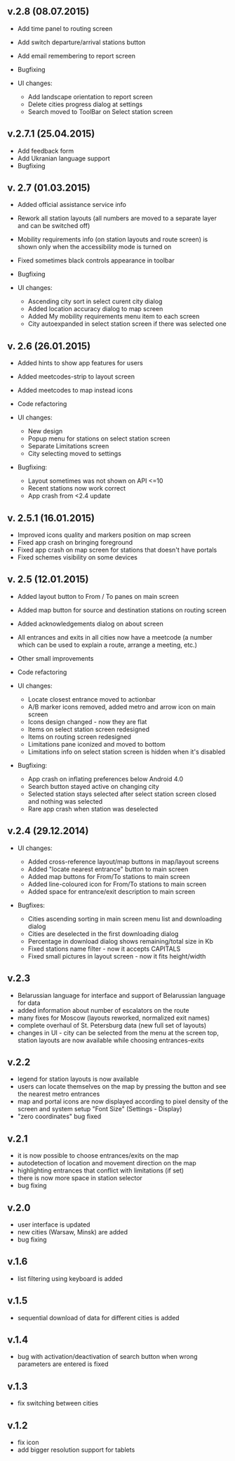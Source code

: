 ## v.2.8 (08.07.2015)
+ Add time panel to routing screen
+ Add switch departure/arrival stations button
+ Add email remembering to report screen
+ Bugfixing

+ UI changes:
	* Add landscape orientation to report screen
	* Delete cities progress dialog at settings
	* Search moved to ToolBar on Select station screen

## v.2.7.1 (25.04.2015)
+ Add feedback form
+ Add Ukranian language support
+ Bugfixing

## v. 2.7 (01.03.2015)
+ Added official assistance service info
+ Rework all station layouts (all numbers are moved to a separate layer and can be switched off)
+ Mobility requirements info (on station layouts and route screen) is shown only when the accessibility mode is turned on
+ Fixed sometimes black controls appearance in toolbar
+ Bugfixing

+ UI changes:
	* Ascending city sort in select curent city dialog
	* Added location accuracy dialog to map screen
	* Added My mobility requirements menu item to each screen
	* City autoexpanded in select station screen if there was selected one

## v. 2.6 (26.01.2015)
+ Added hints to show app features for users
+ Added meetcodes-strip to layout screen
+ Added meetcodes to map instead icons
+ Code refactoring

+ UI changes:
	* New design
	* Popup menu for stations on select station screen
	* Separate Limitations screen
	* City selecting moved to settings

+ Bugfixing:
	* Layout sometimes was not shown on API <=10
	* Recent stations now work correct
	* App crash from <2.4 update

## v. 2.5.1 (16.01.2015)
* Improved icons quality and markers position on map screen
* Fixed app crash on bringing foreground
* Fixed app crash on map screen for stations that doesn't have portals
* Fixed schemes visibility on some devices

## v. 2.5 (12.01.2015)
+ Added layout button to From / To panes on main screen
+ Added map button for source and destination stations on routing screen
+ Added acknowledgements dialog on about screen
+ All entrances and exits in all cities now have a meetcode (a number which can be used to explain a route, arrange a meeting, etc.)
+ Other small improvements
+ Code refactoring

+ UI changes:
	* Locate closest entrance moved to actionbar
	* A/B marker icons removed, added metro and arrow icon on main screen
	* Icons design changed - now they are flat
	* Items on select station screen redesigned
	* Items on routing screen redesigned
	* Limitations pane iconized and moved to bottom
	* Limitations info on select station screen is hidden when it's disabled
	
+ Bugfixing:
	* App crash on inflating preferences below Android 4.0
	* Search button stayed active on changing city
	* Selected station stays selected after select station screen closed and nothing was selected
	* Rare app crash when station was deselected

## v.2.4 (29.12.2014)
+ UI changes:
	* Added cross-reference layout/map buttons in map/layout screens
	* Added "locate nearest entrance" button to main screen
	* Added map buttons for From/To stations to main screen 
	* Added line-coloured icon for From/To stations to main screen
	* Added space for entrance/exit description to main screen
	
+ Bugfixes:
	* Cities ascending sorting in main screen menu list and downloading dialog
	* Cities are deselected in the first downloading dialog 
	* Percentage in download dialog shows remaining/total size in Kb
	* Fixed stations name filter - now it accepts CAPITALS
	* Fixed small pictures in layout screen - now it fits height/width

## v.2.3
* Belarussian language for interface and support of Belarussian language for data
* added information about number of escalators on the route
* many fixes for Moscow (layouts reworked, normalized exit names)
* complete overhaul of St. Petersburg data (new full set of layouts)
* changes in UI - city can be selected from the menu at the screen top, station layouts are now available while choosing entrances-exits

## v.2.2 
* legend for station layouts is now available 
* users can locate themselves on the map by pressing the button and see the nearest metro entrances
* map and portal icons are now displayed according to pixel density of the screen and system setup "Font Size" (Settings - Display)
* "zero coordinates" bug fixed
 
## v.2.1 
* it is now possible to choose entrances/exits on the map
* autodetection of location and movement direction on the map
* highlighting entrances that conflict with limitations (if set)
* there is now more space in station selector
* bug fixing
 
## v.2.0
* user interface is updated
* new cities (Warsaw, Minsk) are added
* bug fixing
  
## v.1.6
* list filtering using keyboard is added

## v.1.5
* sequential download of data for different cities is added

## v.1.4
* bug with activation/deactivation of search button when wrong parameters are entered is fixed

## v.1.3
* fix switching between cities

## v.1.2
* fix icon
* add bigger resolution support for tablets
